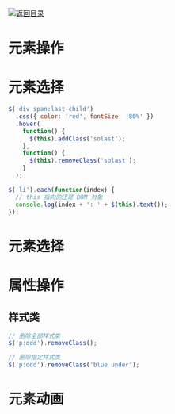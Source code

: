 [![返回目录](https://parg.co/U0y)](https://parg.co/UHU)

# 元素操作

# 元素选择

```js
$('div span:last-child')
  .css({ color: 'red', fontSize: '80%' })
  .hover(
    function() {
      $(this).addClass('solast');
    },
    function() {
      $(this).removeClass('solast');
    }
  );
```

```js
$('li').each(function(index) {
  // this 指向的还是 DOM 对象
  console.log(index + ': ' + $(this).text());
});
```

# 元素选择

# 属性操作

## 样式类

```js
// 删除全部样式类
$('p:odd').removeClass();

// 删除指定样式类
$('p:odd').removeClass('blue under');
```

# 元素动画

